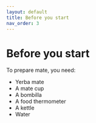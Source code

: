 ```yaml
---
layout: default
title: Before you start
nav_order: 3
---
```


# Before you start

To prepare mate, you need:

* Yerba mate
* A mate cup
* A bombilla
* A food thermometer
* A kettle
* Water
